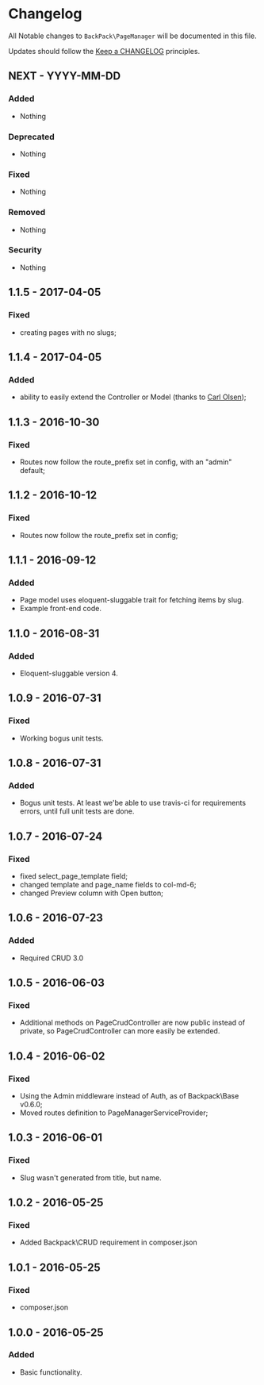 # Changelog

All Notable changes to `BackPack\PageManager` will be documented in this file.

Updates should follow the [Keep a CHANGELOG](http://keepachangelog.com/) principles.

## NEXT - YYYY-MM-DD

### Added
- Nothing

### Deprecated
- Nothing

### Fixed
- Nothing

### Removed
- Nothing

### Security
- Nothing


## 1.1.5 - 2017-04-05

### Fixed
- creating pages with no slugs;


## 1.1.4 - 2017-04-05

### Added
- ability to easily extend the Controller or Model (thanks to [Carl Olsen](https://github.com/unstoppablecarl));


## 1.1.3 - 2016-10-30

### Fixed
- Routes now follow the route_prefix set in config, with an "admin" default;


## 1.1.2 - 2016-10-12

### Fixed
- Routes now follow the route_prefix set in config;


## 1.1.1 - 2016-09-12

### Added
- Page model uses eloquent-sluggable trait for fetching items by slug.
- Example front-end code.


## 1.1.0 - 2016-08-31

### Added
- Eloquent-sluggable version 4.


## 1.0.9 - 2016-07-31

### Fixed
- Working bogus unit tests.


## 1.0.8 - 2016-07-31

### Added
- Bogus unit tests. At least we'be able to use travis-ci for requirements errors, until full unit tests are done.


## 1.0.7 - 2016-07-24

### Fixed
- fixed select_page_template field;
- changed template and page_name fields to col-md-6;
- changed Preview column with Open button;


## 1.0.6 - 2016-07-23

### Added
- Required CRUD 3.0


## 1.0.5 - 2016-06-03

### Fixed
- Additional methods on PageCrudController are now public instead of private, so PageCrudController can more easily be extended.


## 1.0.4 - 2016-06-02

### Fixed
- Using the Admin middleware instead of Auth, as of Backpack\Base v0.6.0;
- Moved routes definition to PageManagerServiceProvider;


## 1.0.3 - 2016-06-01

### Fixed
- Slug wasn't generated from title, but name.


## 1.0.2 - 2016-05-25

### Fixed
- Added Backpack\CRUD requirement in composer.json


## 1.0.1 - 2016-05-25

### Fixed
- composer.json


## 1.0.0 - 2016-05-25

### Added
- Basic functionality.
